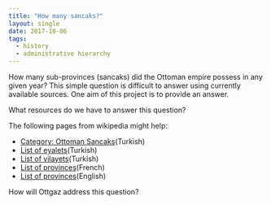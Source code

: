 ```yaml
---
title: "How many sancaks?"
layout: single
date: 2017-10-06
tags:
  - history
  - administrative hierarchy
---
```


How many sub-provinces (sancaks) did the Ottoman empire possess in any given year? This simple question is difficult to answer using currently available sources. One aim of this project is to provide an answer.

What resources do we have to answer this question?

The following pages from wikipedia might help:
* [Category: Ottoman Sancaks](https://tr.wikipedia.org/wiki/Kategori:Osmanl%C4%B1_sancaklar%C4%B1)(Turkish)
* [List of eyalets](https://tr.wikipedia.org/wiki/Osmanl%C4%B1_eyaletleri_listesi)(Turkish)
* [List of vilayets](https://tr.wikipedia.org/wiki/Osmanl%C4%B1_vilayetleri_listesi)(Turkish)
* [List of provinces](https://fr.wikipedia.org/wiki/Provinces_de_l'Empire_ottoman)(French)
* [List of provinces](https://en.wikipedia.org/wiki/Vilayet)(English)

How will Ottgaz address this question?
